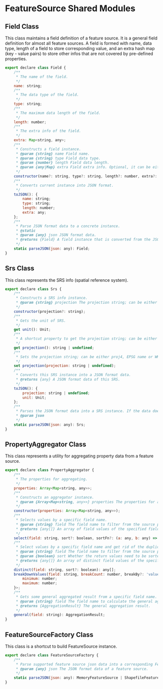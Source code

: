 # FeatureSource Shared Modules

## Field Class
This class maintains a field definition of a feature source. It is a general field definition for almost all feature sources. A field is formed with name, data type, length of a field to store corresponding value, and an extra hash map (key - value pairs) to store other infos that are not covered by pre-defined properties.

```javascript
export declare class Field {
    /**
     * The name of the field.
     */
    name: string;
    /**
     * The data type of the field.
     */
    type: string;
    /**
     * The maximum data length of the field.
     */
    length: number;
    /**
     * The extra info of the field.
     */
    extra: Map<string, any>;
    /**
     * Constructs a field instance.
     * @param {string} name Field name.
     * @param {string} type Field data type.
     * @param {number} length Field data length.
     * @param {any|Map} extra Field extra info. Optional, it can be either an object or Map.
     */
    constructor(name?: string, type?: string, length?: number, extra?: any);
    /**
     * Converts current instance into JSON format.
     */
    toJSON(): {
        name: string;
        type: string;
        length: number;
        extra: any;
    };
    /**
     * Parse JSON format data to a concrete instance.
     * @static
     * @param {any} json JSON format data.
     * @returns {Field} A field instance that is converted from the JSON data.
     */
    static parseJSON(json: any): Field;
}
```

## Srs Class
This class represents the SRS info (spatial reference system).

```javascript
export declare class Srs {
    /**
     * Constructs a SRS info instance.
     * @param {string} projection The projection string; can be either proj4, EPSG name or WKT.
     */
    constructor(projection?: string);
    /**
     * Gets the unit of SRS.
     */
    get unit(): Unit;
    /**
     * A shortcut property to get the projection string; can be either proj4, EPSG name or WKT.
     */
    get projection(): string | undefined;
    /**
     * Sets the projection string; can be either proj4, EPSG name or WKT.
     */
    set projection(projection: string | undefined);
    /**
     * Converts this SRS instance into a JSON format data.
     * @returns {any} A JSON format data of this SRS.
     */
    toJSON(): {
        projection: string | undefined;
        unit: Unit;
    };
    /**
     * Parses the JSON format data into a SRS instance. If the data doesn't match the SRS schema, it throws exception.
     * @param json
     */
    static parseJSON(json: any): Srs;
}
```

## PropertyAggregator Class
This class represents a utility for aggregating property data from a feature source.

```javascript
export declare class PropertyAggregator {
    /**
     * The properties for aggregating.
     */
    properties: Array<Map<string, any>>;
    /**
     * Constructs an aggregator instance.
     * @param {Array<Map<string, any>>} properties The properties for aggregating.
     */
    constructor(properties: Array<Map<string, any>>);
    /**
     * Selects values by a specific field name.
     * @param {string} field The field name to filter from the source property data.
     * @returns {any[]} An array of field values of the specified field name.
     */
    select(field: string, sort?: boolean, sortFn?: (a: any, b: any) => number): any[];
    /**
     * Select values by a specific field name and get rid of the duplicated values.
     * @param {string} field The field name to filter from the source property data.
     * @param {boolean} sort Whether the return values need to be sorted.
     * @returns {any[]} An array of distinct field values of the specified field name.
     */
    distinct(field: string, sort?: boolean): any[];
    breakDownValues(field: string, breakCount: number, breakBy?: 'value' | 'position'): Array<{
        minimum: number;
        maximum: number;
    }>;
    /**
     * Gets some general aggregated result from a specific field name.
     * @param {string} field The field name to calculate the general aggregated result.
     * @returns {AggregationResult} The general aggregation result.
     */
    general(field: string): AggregationResult;
}
```

## FeatureSourceFactory Class
This class is a shortcut to build FeatureSource instance.

```javascript
export declare class FeatureSourceFactory {
    /**
     * Parse supported feature source json data into a corresponding FeatureSource instance.
     * @param {any} json The JSON format data of a feature source.
     */
    static parseJSON(json: any): MemoryFeatureSource | ShapefileFeatureSource | undefined;
}
```
